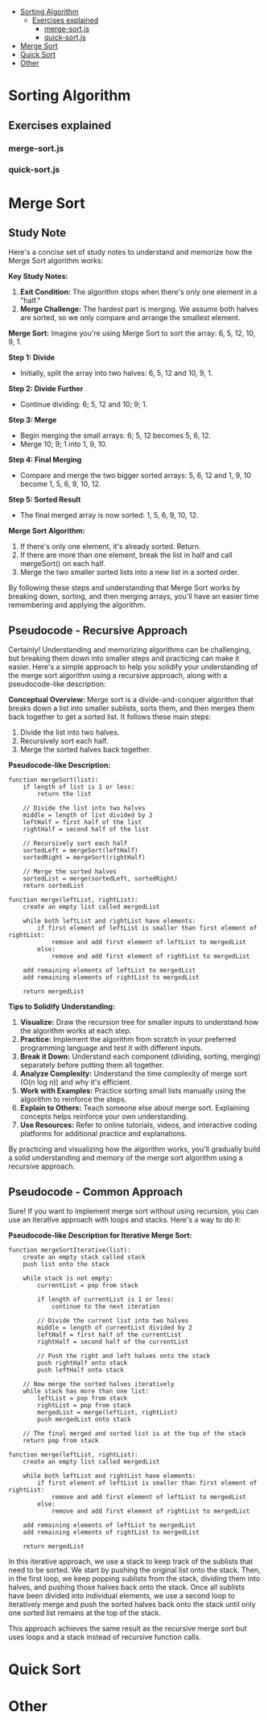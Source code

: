 - [Sorting Algorithm](#sorting-algorithm)
  - [Exercises explained](#exercises-explained)
    - [merge-sort.js](#merge-sortjs)
    - [quick-sort.js](#quick-sortjs)
- [Merge Sort](#merge-sort)
- [Quick Sort](#quick-sort)
- [Other](#other)

# Sorting Algorithm

## Exercises explained

### merge-sort.js

### quick-sort.js

# Merge Sort

## Study Note

Here's a concise set of study notes to understand and memorize how the Merge Sort algorithm works:

**Key Study Notes:**

1. **Exit Condition:** The algorithm stops when there's only one element in a "half."
2. **Merge Challenge:** The hardest part is merging. We assume both halves are sorted, so we only compare and arrange the smallest element.

**Merge Sort:**
Imagine you're using Merge Sort to sort the array: 6, 5, 12, 10, 9, 1.

**Step 1: Divide**
- Initially, split the array into two halves: 6, 5, 12 and 10, 9, 1.

**Step 2: Divide Further**
- Continue dividing: 6; 5, 12 and 10; 9; 1.

**Step 3: Merge**
- Begin merging the small arrays: 6; 5, 12 becomes 5, 6, 12.
- Merge 10; 9; 1 into 1, 9, 10.

**Step 4: Final Merging**
- Compare and merge the two bigger sorted arrays: 5, 6, 12 and 1, 9, 10 become 1, 5, 6, 9, 10, 12.

**Step 5: Sorted Result**
- The final merged array is now sorted: 1, 5, 6, 9, 10, 12.

**Merge Sort Algorithm:**
1. If there's only one element, it's already sorted. Return.
2. If there are more than one element, break the list in half and call mergeSort() on each half.
3. Merge the two smaller sorted lists into a new list in a sorted order.

By following these steps and understanding that Merge Sort works by breaking
down, sorting, and then merging arrays, you'll have an easier time remembering
and applying the algorithm.

## Pseudocode - Recursive Approach

Certainly! Understanding and memorizing algorithms can be challenging, but breaking them down into smaller steps and practicing can make it easier. Here's a simple approach to help you solidify your understanding of the merge sort algorithm using a recursive approach, along with a pseudocode-like description:

**Conceptual Overview:**
Merge sort is a divide-and-conquer algorithm that breaks down a list into smaller sublists, sorts them, and then merges them back together to get a sorted list. It follows these main steps:
1. Divide the list into two halves.
2. Recursively sort each half.
3. Merge the sorted halves back together.

**Pseudocode-like Description:**
```plaintext
function mergeSort(list):
    if length of list is 1 or less:
        return the list

    // Divide the list into two halves
    middle = length of list divided by 2
    leftHalf = first half of the list
    rightHalf = second half of the list

    // Recursively sort each half
    sortedLeft = mergeSort(leftHalf)
    sortedRight = mergeSort(rightHalf)

    // Merge the sorted halves
    sortedList = merge(sortedLeft, sortedRight)
    return sortedList

function merge(leftList, rightList):
    create an empty list called mergedList
    
    while both leftList and rightList have elements:
        if first element of leftList is smaller than first element of rightList:
            remove and add first element of leftList to mergedList
        else:
            remove and add first element of rightList to mergedList
    
    add remaining elements of leftList to mergedList
    add remaining elements of rightList to mergedList
    
    return mergedList
```

**Tips to Solidify Understanding:**
1. **Visualize:** Draw the recursion tree for smaller inputs to understand how the algorithm works at each step.
2. **Practice:** Implement the algorithm from scratch in your preferred programming language and test it with different inputs.
3. **Break it Down:** Understand each component (dividing, sorting, merging) separately before putting them all together.
4. **Analyze Complexity:** Understand the time complexity of merge sort (O(n log n)) and why it's efficient.
5. **Work with Examples:** Practice sorting small lists manually using the algorithm to reinforce the steps.
6. **Explain to Others:** Teach someone else about merge sort. Explaining concepts helps reinforce your own understanding.
7. **Use Resources:** Refer to online tutorials, videos, and interactive coding platforms for additional practice and explanations.

By practicing and visualizing how the algorithm works, you'll gradually build a
solid understanding and memory of the merge sort algorithm using a recursive
approach.

## Pseudocode - Common Approach

Sure! If you want to implement merge sort without using recursion, you can use an iterative approach with loops and stacks. Here's a way to do it:

**Pseudocode-like Description for Iterative Merge Sort:**
```plaintext
function mergeSortIterative(list):
    create an empty stack called stack
    push list onto the stack

    while stack is not empty:
        currentList = pop from stack

        if length of currentList is 1 or less:
            continue to the next iteration
        
        // Divide the current list into two halves
        middle = length of currentList divided by 2
        leftHalf = first half of the currentList
        rightHalf = second half of the currentList

        // Push the right and left halves onto the stack
        push rightHalf onto stack
        push leftHalf onto stack
    
    // Now merge the sorted halves iteratively
    while stack has more than one list:
        leftList = pop from stack
        rightList = pop from stack
        mergedList = merge(leftList, rightList)
        push mergedList onto stack

    // The final merged and sorted list is at the top of the stack
    return pop from stack

function merge(leftList, rightList):
    create an empty list called mergedList
    
    while both leftList and rightList have elements:
        if first element of leftList is smaller than first element of rightList:
            remove and add first element of leftList to mergedList
        else:
            remove and add first element of rightList to mergedList
    
    add remaining elements of leftList to mergedList
    add remaining elements of rightList to mergedList
    
    return mergedList
```

In this iterative approach, we use a stack to keep track of the sublists that need to be sorted. We start by pushing the original list onto the stack. Then, in the first loop, we keep popping sublists from the stack, dividing them into halves, and pushing those halves back onto the stack. Once all sublists have been divided into individual elements, we use a second loop to iteratively merge and push the sorted halves back onto the stack until only one sorted list remains at the top of the stack.

This approach achieves the same result as the recursive merge sort but uses
loops and a stack instead of recursive function calls.

# Quick Sort

# Other